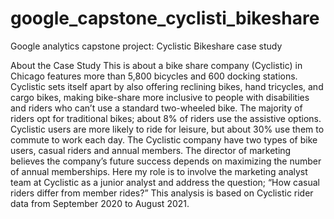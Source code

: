 # google_capstone_cyclisti_bikeshare
Google analytics capstone project: Cyclistic Bikeshare case study

About the Case Study
This is about a bike share company (Cyclistic) in Chicago features more than 5,800 bicycles and 600 docking stations. Cyclistic sets itself apart by also offering reclining bikes, hand tricycles, and cargo bikes, making bike-share more inclusive to people with disabilities and riders who can’t use a standard two-wheeled bike. The majority of riders opt for traditional bikes; about 8% of riders use the assistive options. Cyclistic users are more likely to ride for leisure, but about 30% use them to commute to work each day. 
The Cyclistic company have two types of bike users, casual riders and annual members. The director of marketing believes the company’s future success depends on maximizing the number of annual memberships.
Here my role is to involve the marketing analyst team at Cyclistic as a junior analyst and address the question;
“How casual riders differ from member rides?”
This analysis is based on Cyclistic rider data from  September 2020 to August 2021.
